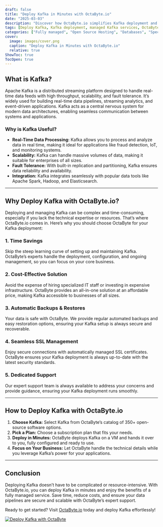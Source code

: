 ```yaml
---
draft: false
title: "Deploy Kafka in Minutes with OctaByte.io"
date: "2025-03-03"
description: "Discover how OctaByte.io simplifies Kafka deployment and management. Learn what Kafka is, why it’s essential for modern data pipelines, and how OctaByte’s fully managed services save you time, money, and effort."
tags: [Deploy Kafka, Kafka deployment, managed Kafka services, OctaByte, Kafka benefits, Kafka for data pipelines, managed open-source software, Kafka hosting, Kafka setup, Kafka management]
categories: ["Fully managed", "Open Source Hosting", "Databases", "Specialized Databases", "Kafka"]
cover:
  image: images/cover.png
  caption: "Deploy Kafka in Minutes with OctaByte.io"
  relative: true
ShowToc: true
TocOpen: true
---
```



## What is Kafka?

Apache Kafka is a distributed streaming platform designed to handle real-time data feeds with high throughput, scalability, and fault tolerance. It’s widely used for building real-time data pipelines, streaming analytics, and event-driven applications. Kafka acts as a central nervous system for modern data architectures, enabling seamless communication between systems and applications.

### Why is Kafka Useful?

- **Real-Time Data Processing:** Kafka allows you to process and analyze data in real time, making it ideal for applications like fraud detection, IoT, and monitoring systems.  
- **Scalability:** Kafka can handle massive volumes of data, making it suitable for enterprises of all sizes.  
- **Fault Tolerance:** With built-in replication and partitioning, Kafka ensures data reliability and availability.  
- **Integration:** Kafka integrates seamlessly with popular data tools like Apache Spark, Hadoop, and Elasticsearch.  

---

## Why Deploy Kafka with OctaByte.io?

Deploying and managing Kafka can be complex and time-consuming, especially if you lack the technical expertise or resources. That’s where OctaByte.io comes in. Here’s why you should choose OctaByte for your Kafka deployment:

### 1. **Time Savings**  
Skip the steep learning curve of setting up and maintaining Kafka. OctaByte’s experts handle the deployment, configuration, and ongoing management, so you can focus on your core business.

### 2. **Cost-Effective Solution**  
Avoid the expense of hiring specialized IT staff or investing in expensive infrastructure. OctaByte provides an all-in-one solution at an affordable price, making Kafka accessible to businesses of all sizes.

### 3. **Automatic Backups & Restores**  
Your data is safe with OctaByte. We provide regular automated backups and easy restoration options, ensuring your Kafka setup is always secure and recoverable.

### 4. **Seamless SSL Management**  
Enjoy secure connections with automatically managed SSL certificates. OctaByte ensures your Kafka deployment is always up-to-date with the latest security standards.

### 5. **Dedicated Support**  
Our expert support team is always available to address your concerns and provide guidance, ensuring your Kafka deployment runs smoothly.

---

## How to Deploy Kafka with OctaByte.io

1. **Choose Kafka:** Select Kafka from OctaByte’s catalog of 350+ open-source software options.  
2. **Pick a Plan:** Choose a subscription plan that fits your needs.  
3. **Deploy in Minutes:** OctaByte deploys Kafka on a VM and hands it over to you, fully configured and ready to use.  
4. **Focus on Your Business:** Let OctaByte handle the technical details while you leverage Kafka’s power for your applications.  

---

## Conclusion

Deploying Kafka doesn’t have to be complicated or resource-intensive. With OctaByte.io, you can deploy Kafka in minutes and enjoy the benefits of a fully managed service. Save time, reduce costs, and ensure your data pipelines are secure and scalable with OctaByte’s expert support.  

Ready to get started? Visit [OctaByte.io](https://octabyte.io) today and deploy Kafka effortlessly!

[![Deploy Kafka with OctaByte](/images/deploy-on-octabyte.png)](https://octabyte.io/fully-managed-open-source-services/databases/specialized-databases/kafka)